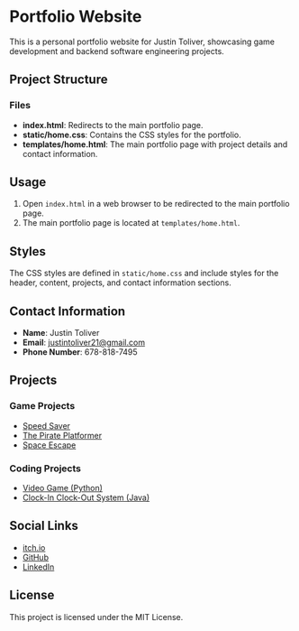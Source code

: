 # Portfolio Website

This is a personal portfolio website for Justin Toliver, showcasing game development and backend software engineering projects.

## Project Structure

### Files

- **index.html**: Redirects to the main portfolio page.
- **static/home.css**: Contains the CSS styles for the portfolio.
- **templates/home.html**: The main portfolio page with project details and contact information.

## Usage

1. Open `index.html` in a web browser to be redirected to the main portfolio page.
2. The main portfolio page is located at `templates/home.html`.

## Styles

The CSS styles are defined in `static/home.css` and include styles for the header, content, projects, and contact information sections.

## Contact Information

- **Name**: Justin Toliver
- **Email**: justintoliver21@gmail.com
- **Phone Number**: 678-818-7495

## Projects

### Game Projects

- [Speed Saver](https://betermain.itch.io/speed-saver)
- [The Pirate Platformer](https://betermain.itch.io/the-pirate-platformer)
- [Space Escape](https://betermain.itch.io/space-escape)

### Coding Projects

- [Video Game (Python)](https://github.com/BeterMain/gacha-game)
- [Clock-In Clock-Out System (Java)](https://github.com/BeterMain/cs310-teamproject-fa23)

## Social Links

- [itch.io](https://betermain.itch.io)
- [GitHub](https://github.com/BeterMain)
- [LinkedIn](https://www.linkedin.com/in/justin-toliver-327840216/)

## License

This project is licensed under the MIT License.
